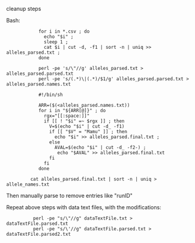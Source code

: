 cleanup steps

Bash:

                for i in *.csv ; do
                  echo "$i" ;
                  sleep 1 ;
                  cat $i | cut -d, -f1 | sort -n | uniq >> alleles_parsed.txt ;
                done

                perl -pe 's/\"//g' alleles_parsed.txt > alleles_parsed.parsed.txt
                perl -pe 's/(.*)\|(.*)/$1/g' alleles_parsed.parsed.txt > alleles_parsed.names.txt

                #!/bin/sh

                ARR=($(<alleles_parsed.names.txt))
                for i in "${ARR[@]}" ; do
                  rgx="[[:space:]]"
                  if [[ ! "$i" =~ $rgx ]] ; then
                    V=$(echo "$i" | cut -d_ -f1)
                    if [[ "$V" = "Mamu" ]] ; then
                      echo "$i" >> alleles_parsed.final.txt ;
                    else
                      AVAL=$(echo "$i" | cut -d_ -f2-) ;
                       echo "$AVAL" >> alleles_parsed.final.txt
                    fi
                  fi
                done

             cat alleles_parsed.final.txt | sort -n | uniq > allele_names.txt

Then manually parse to remove entries like "runID"


Repeat above steps with data text files, with the modifications:
              
              perl -pe "s/\"//g" dataTextFile.txt > dataTextFile.parsed.txt
              perl -pe "s/\'//g" dataTextFile.parsed.txt > dataTextFile.parsed2.txt
